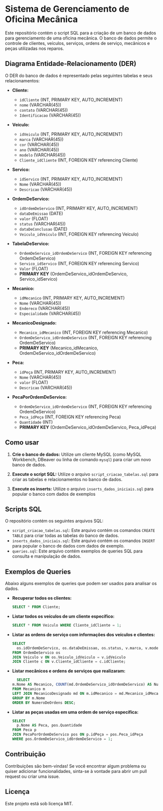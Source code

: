 # Sistema de Gerenciamento de Oficina Mecânica

Este repositório contém o script SQL para a criação de um banco de dados para gerenciamento de uma oficina mecânica. O banco de dados permite o controle de clientes, veículos, serviços, ordens de serviço, mecânicos e peças utilizadas nos reparos.

## Diagrama Entidade-Relacionamento (DER)

O DER do banco de dados é representado pelas seguintes tabelas e seus relacionamentos:

- **Cliente:**
  - `idCliente` (INT, PRIMARY KEY, AUTO_INCREMENT)
  - `nome` (VARCHAR(45))
  - `contato` (VARCHAR(45))
  - `Identificacao` (VARCHAR(45))

- **Veiculo:**
  - `idVeiculo` (INT, PRIMARY KEY, AUTO_INCREMENT)
  - `marca` (VARCHAR(45))
  - `cor` (VARCHAR(45))
  - `ano` (VARCHAR(45))
  - `modelo` (VARCHAR(45))
  - `Cliente_idCliente` (INT, FOREIGN KEY referencing Cliente)

- **Servico:**
  - `idServico` (INT, PRIMARY KEY, AUTO_INCREMENT)
  - `Nome` (VARCHAR(45))
  - `Descricao` (VARCHAR(45))

- **OrdemDeServico:**
  - `idOrdemDeServico` (INT, PRIMARY KEY, AUTO_INCREMENT)
  - `dataDeEmissao` (DATE)
  - `valor` (FLOAT)
  - `status` (VARCHAR(45))
  - `dataDeConclusao` (DATE)
  - `Veiculo_idVeiculo` (INT, FOREIGN KEY referencing Veiculo)

- **TabelaDeServico:**
  - `OrdemDeServico_idOrdemDeServico` (INT, FOREIGN KEY referencing OrdemDeServico)
  - `Servico_idServico` (INT, FOREIGN KEY referencing Servico)
  - `Valor` (FLOAT)
  - **PRIMARY KEY** (OrdemDeServico_idOrdemDeServico, Servico_idServico)

- **Mecanico:**
  - `idMecanico` (INT, PRIMARY KEY, AUTO_INCREMENT)
  - `Nome` (VARCHAR(45))
  - `Endereco` (VARCHAR(45))
  - `Especialidade` (VARCHAR(45))

- **MecanicoDesignado:**
  - `Mecanico_idMecanico` (INT, FOREIGN KEY referencing Mecanico)
  - `OrdemDeServico_idOrdemDeServico` (INT, FOREIGN KEY referencing OrdemDeServico)
  - **PRIMARY KEY** (Mecanico_idMecanico, OrdemDeServico_idOrdemDeServico)

- **Peca:**
  - `idPeça` (INT, PRIMARY KEY, AUTO_INCREMENT)
  - `Nome` (VARCHAR(45))
  - `valor` (FLOAT)
  - `Descricao` (VARCHAR(45))

- **PecaPorOrdemDeServico:**
  - `OrdemDeServico_idOrdemDeServico` (INT, FOREIGN KEY referencing OrdemDeServico)
  - `Peca_idPeça` (INT, FOREIGN KEY referencing Peca)
  - `Quantidade` (INT)
  - **PRIMARY KEY** (OrdemDeServico_idOrdemDeServico, Peca_idPeça)

## Como usar

1.  **Crie o banco de dados:** Utilize um cliente MySQL (como MySQL Workbench, DBeaver ou linha de comando `mysql`) para criar um novo banco de dados.

2.  **Execute o script SQL:** Utilize o arquivo `script_criacao_tabelas.sql` para criar as tabelas e relacionamentos no banco de dados.

3.  **Execute os inserts:** Utilize o arquivo `inserts_dados_iniciais.sql` para popular o banco com dados de exemplos

## Scripts SQL

O repositório contém os seguintes arquivos SQL:

-   `script_criacao_tabelas.sql`: Este arquivo contém os comandos `CREATE TABLE` para criar todas as tabelas do banco de dados.
-   `inserts_dados_iniciais.sql`: Este arquivo contém os comandos `INSERT` para popular o banco de dados com dados de exemplo.
-   `queries.sql`: Este arquivo contém exemplos de queries SQL para consulta e manipulação de dados.

## Exemplos de Queries

Abaixo alguns exemplos de queries que podem ser usados para analisar os dados.

-   **Recuperar todos os clientes:**

    ```sql
    SELECT * FROM Cliente;
    ```

-   **Listar todos os veículos de um cliente específico:**

    ```sql
    SELECT * FROM Veiculo WHERE Cliente_idCliente = 1;
    ```

-   **Listar as ordens de serviço com informações dos veículos e clientes:**

    ```sql
    SELECT
      os.idOrdemDeServico, os.dataDeEmissao, os.status, v.marca, v.modelo, c.nome AS nomeCliente
    FROM OrdemDeServico os
    JOIN Veiculo v ON os.Veiculo_idVeiculo = v.idVeiculo
    JOIN Cliente c ON v.Cliente_idCliente = c.idCliente;
    ```

-   **Listar mecânicos e ordens de serviços que realizaram:**

     ```sql
       SELECT
    m.Nome AS Mecanico, COUNT(md.OrdemDeServico_idOrdemDeServico) AS NumeroDeOrdens
    FROM Mecanico m
    LEFT JOIN MecanicoDesignado md ON m.idMecanico = md.Mecanico_idMecanico
    GROUP BY m.Nome
    ORDER BY NumeroDeOrdens DESC;
    ```

-   **Listar as peças usadas em uma ordem de serviço específica:**
    ```sql
    SELECT
      p.Nome AS Peca, pos.Quantidade
    FROM Peca p
    JOIN PecaPorOrdemDeServico pos ON p.idPeça = pos.Peca_idPeça
    WHERE pos.OrdemDeServico_idOrdemDeServico = 1;
    ```

## Contribuição

Contribuições são bem-vindas! Se você encontrar algum problema ou quiser adicionar funcionalidades, sinta-se à vontade para abrir um pull request ou criar uma issue.

## Licença

Este projeto está sob licença MIT.